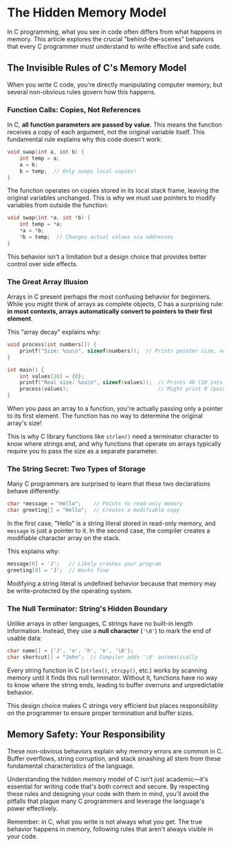 # The Hidden Memory Model

In C programming, what you see in code often differs from what happens in memory. This article explores the crucial "behind-the-scenes" behaviors that every C programmer must understand to write effective and safe code.

## The Invisible Rules of C's Memory Model

When you write C code, you're directly manipulating computer memory, but several non-obvious rules govern how this happens.

### Function Calls: Copies, Not References

In C, **all function parameters are passed by value**. This means the function receives a copy of each argument, not the original variable itself. This fundamental rule explains why this code doesn't work:

```c
void swap(int a, int b) {
    int temp = a;
    a = b;
    b = temp;  // Only swaps local copies!
}
```

The function operates on copies stored in its local stack frame, leaving the original variables unchanged. This is why we must use pointers to modify variables from outside the function:

```c
void swap(int *a, int *b) {
    int temp = *a;
    *a = *b;
    *b = temp;  // Changes actual values via addresses
}
```

This behavior isn't a limitation but a design choice that provides better control over side effects.

### The Great Array Illusion

Arrays in C present perhaps the most confusing behavior for beginners. While you might think of arrays as complete objects, C has a surprising rule: **in most contexts, arrays automatically convert to pointers to their first element**.

This "array decay" explains why:

```c
void process(int numbers[]) {
    printf("Size: %zu\n", sizeof(numbers));  // Prints pointer size, not array size!
}

int main() {
    int values[10] = {0};
    printf("Real size: %zu\n", sizeof(values));  // Prints 40 (10 ints × 4 bytes)
    process(values);                             // Might print 8 (pointer size)
}
```

When you pass an array to a function, you're actually passing only a pointer to its first element. The function has no way to determine the original array's size!

This is why C library functions like `strlen()` need a terminator character to know where strings end, and why functions that operate on arrays typically require you to pass the size as a separate parameter.

### The String Secret: Two Types of Storage

Many C programmers are surprised to learn that these two declarations behave differently:

```c
char *message = "Hello";    // Points to read-only memory
char greeting[] = "Hello";  // Creates a modifiable copy
```

In the first case, "Hello" is a string literal stored in read-only memory, and `message` is just a pointer to it. In the second case, the compiler creates a modifiable character array on the stack.

This explains why:

```c
message[0] = 'J';   // Likely crashes your program
greeting[0] = 'J';  // Works fine
```

Modifying a string literal is undefined behavior because that memory may be write-protected by the operating system.

### The Null Terminator: String's Hidden Boundary

Unlike arrays in other languages, C strings have no built-in length information. Instead, they use a **null character** (`'\0'`) to mark the end of usable data:

```c
char name[] = {'J', 'o', 'h', 'n', '\0'};
char shortcut[] = "John";  // Compiler adds '\0' automatically
```

Every string function in C (`strlen()`, `strcpy()`, etc.) works by scanning memory until it finds this null terminator. Without it, functions have no way to know where the string ends, leading to buffer overruns and unpredictable behavior.

This design choice makes C strings very efficient but places responsibility on the programmer to ensure proper termination and buffer sizes.

## Memory Safety: Your Responsibility

These non-obvious behaviors explain why memory errors are common in C. Buffer overflows, string corruption, and stack smashing all stem from these fundamental characteristics of the language.

Understanding the hidden memory model of C isn't just academic—it's essential for writing code that's both correct and secure. By respecting these rules and designing your code with them in mind, you'll avoid the pitfalls that plague many C programmers and leverage the language's power effectively.

Remember: in C, what you write is not always what you get. The true behavior happens in memory, following rules that aren't always visible in your code.
